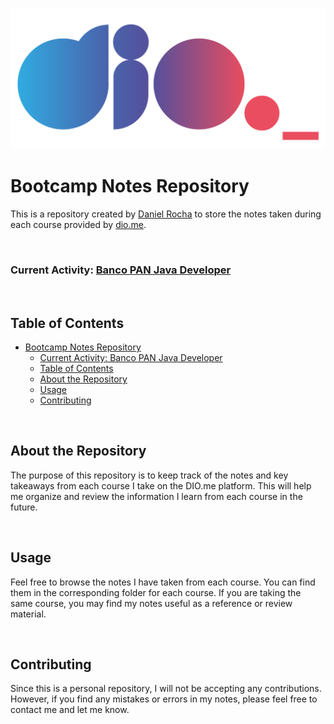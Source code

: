 ![Logo](/resources/images/dio-logo.png)

# Bootcamp Notes Repository

This is a repository created by [Daniel Rocha](https://github.com/daniel-roc) to store the notes taken during each course provided by [dio.me](https://www.dio.me/).

<br>

### Current Activity: [Banco PAN Java Developer](https://www.dio.me/bootcamp/banco-pan-java-developer)

<br>

## Table of Contents

- [Bootcamp Notes Repository](#bootcamp-notes-repository)
    - [Current Activity: Banco PAN Java Developer](#current-activity-banco-pan-java-developer)
  - [Table of Contents](#table-of-contents)
  - [About the Repository](#about-the-repository)
  - [Usage](#usage)
  - [Contributing](#contributing)

<br>

## About the Repository

The purpose of this repository is to keep track of the notes and key takeaways from each course I take on the DIO.me platform. This will help me organize and review the information I learn from each course in the future.

<br>

## Usage

Feel free to browse the notes I have taken from each course. You can find them in the corresponding folder for each course. If you are taking the same course, you may find my notes useful as a reference or review material.

<br>

## Contributing

Since this is a personal repository, I will not be accepting any contributions. However, if you find any mistakes or errors in my notes, please feel free to contact me and let me know.